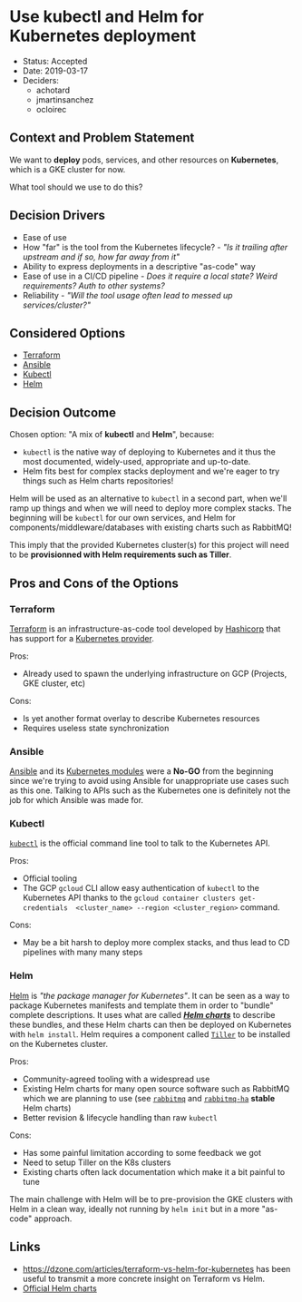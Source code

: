 # Use kubectl and Helm for Kubernetes deployment

- Status: Accepted
- Date: 2019-03-17
- Deciders:
    - achotard
    - jmartinsanchez
    - ocloirec

## Context and Problem Statement

We want to **deploy** pods, services, and other resources on **Kubernetes**,
which is a GKE cluster for now.

What tool should we use to do this?

## Decision Drivers

- Ease of use
- How "far" is the tool from the Kubernetes lifecycle? - _"Is it trailing
  after upstream and if so, how far away from it"_
- Ability to express deployments in a descriptive "as-code" way
- Ease of use in a CI/CD pipeline - _Does it require a local state? Weird
  requirements? Auth to other systems?_
- Reliability - _"Will the tool usage often lead to messed up
  services/cluster?"_

## Considered Options

- [Terraform](#terraform)
- [Ansible](#ansible)
- [Kubectl](#kubectl)
- [Helm](#helm)

## Decision Outcome

Chosen option: "A mix of **kubectl** and **Helm**", because:

- `kubectl` is the native way of deploying to Kubernetes and it thus the most
  documented, widely-used, appropriate and up-to-date.
- Helm fits best for complex stacks deployment and we're eager to try things
  such as Helm charts repositories!

Helm will be used as an alternative to `kubectl` in a second part, when we'll
ramp up things and when we will need to deploy more complex stacks. The
beginning will be `kubectl` for our own services, and Helm for
components/middleware/databases with existing charts such as RabbitMQ!

This imply that the provided Kubernetes cluster(s) for this project will need
to be **provisionned with Helm requirements such as Tiller**.

## Pros and Cons of the Options

### Terraform

[Terraform](https://www.terraform.io/) is an infrastructure-as-code tool
developed by [Hashicorp](https://www.hashicorp.com/) that has support for a
[Kubernetes
provider](https://www.terraform.io/docs/providers/kubernetes/index.html).

Pros:

- Already used to spawn the underlying infrastructure on GCP (Projects, GKE
  cluster, etc)

Cons:

- Is yet another format overlay to describe Kubernetes resources
- Requires useless state synchronization

### Ansible

[Ansible](https://www.ansible.com/) and its [Kubernetes
modules](https://docs.ansible.com/ansible/latest/modules/kubernetes_module.html)
were a **No-GO** from the beginning since we're trying to avoid using Ansible
for unappropriate use cases such as this one.  Talking to APIs such as the
Kubernetes one is definitely not the job for which Ansible was made for.

### Kubectl

[`kubectl`](https://kubernetes.io/docs/reference/kubectl/overview/) is the
official command line tool to talk to the Kubernetes API.

Pros:

- Official tooling
- The GCP `gcloud` CLI allow easy authentication of `kubectl` to the Kubernetes
  API thanks to the `gcloud container clusters get-credentials  <cluster_name>
  --region <cluster_region>` command.

Cons:

- May be a bit harsh to deploy more complex stacks, and thus lead to CD
  pipelines with many many steps

### Helm

[Helm](https://helm.sh/) is _"the package manager for Kubernetes"_. It can be
seen as a way to package Kubernetes manifests and template them in order to
"bundle" complete descriptions. It uses what are called [_**Helm
charts**_](https://helm.sh/docs/glossary/#chart) to describe these bundles, and
these Helm charts can then be deployed on Kubernetes with `helm install`. Helm
requires a component called [`Tiller`](https://helm.sh/docs/glossary/#tiller)
to be installed on the Kubernetes cluster.

Pros:

- Community-agreed tooling with a widespread use
- Existing Helm charts for many open source software such as RabbitMQ which we
  are planning to use (see
  [`rabbitmq`](https://github.com/helm/charts/tree/master/stable/rabbitmq) and
  [`rabbitmq-ha`](https://github.com/helm/charts/tree/master/stable/rabbitmq-ha)
  **stable** Helm charts)
- Better revision & lifecycle handling than raw `kubectl`

Cons:

- Has some painful limitation according to some feedback we got
- Need to setup Tiller on the K8s clusters
- Existing charts often lack documentation which make it a bit painful to tune

The main challenge with Helm will be to pre-provision the GKE clusters with
Helm in a clean way, ideally not running by `helm init` but in a more "as-code"
approach.

## Links

- <https://dzone.com/articles/terraform-vs-helm-for-kubernetes> has been useful
  to transmit a more concrete insight on Terraform vs Helm.
- [Official Helm charts](https://github.com/helm/charts)
